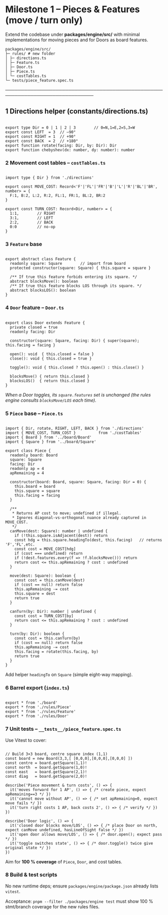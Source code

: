 # Milestone 1 – Pieces & Features (move / turn only)

Extend the codebase under **packages/engine/src/** with minimal
implementations for moving pieces and for Doors as board features.

```
packages/engine/src/
├─ rules/ # new folder
│ ├─ directions.ts
│ ├─ Feature.ts
│ ├─ Door.ts
│ ├─ Piece.ts
│ └─ costTables.ts
└─ tests/piece_feature.spec.ts
```

──────────────────────────────────────────────────────────────────────────────

## 1 Directions helper (constants/directions.ts)

```tsx

export type Dir = 0 | 1 | 2 | 3        // 0=N,1=E,2=S,3=W
export const LEFT  = 3  // –90°
export const RIGHT = 1  // +90°
export const BACK  = 2  // +180°
export function rotate(facing: Dir, by: Dir): Dir
export function chebyshev(dx: number, dy: number): number
```

### 2 Movement cost tables – `costTables.ts`

```tsx

import type { Dir } from './directions'

export const MOVE_COST: Record<'F'|'FL'|'FR'|'B'|'L'|'R'|'BL'|'BR', number> = {
  F:1, B:2, L:2, R:2, FL:1, FR:1, BL:2, BR:2
}

export const TURN_COST: Record<Dir, number> = {
  1:1,        // RIGHT
  3:1,        // LEFT
  2:2,        // BACK
  0:0         // no-op
}

```

### 3 `Feature` base

```tsx

export abstract class Feature {
  readonly square: Square        // import from board
  protected constructor(square: Square) { this.square = square }

  /** If true this feature forbids entering its square. */
  abstract blocksMove(): boolean
  /** If true this feature blocks LOS through its square. */
  abstract blocksLOS(): boolean
}

```

### 4 `Door` feature – `Door.ts`

```tsx

export class Door extends Feature {
  private closed = true
  readonly facing: Dir

  constructor(square: Square, facing: Dir) { super(square); this.facing = facing }

  open(): void  { this.closed = false }
  close(): void { this.closed = true }

  toggle(): void { this.closed ? this.open() : this.close() }

  blocksMove() { return this.closed }
  blocksLOS()  { return this.closed }
}

```

*When a Door toggles, its `square.features` set is unchanged (the rules engine consults `blocksMove/LOS` each time).*

### 5 `Piece` base – `Piece.ts`

```tsx

import { Dir, rotate, RIGHT, LEFT, BACK } from './directions'
import { MOVE_COST, TURN_COST }          from './costTables'
import { Board } from '../board/Board'
import { Square } from '../board/Square'

export class Piece {
  readonly board: Board
  square: Square
  facing: Dir
  readonly ap = 4
  apRemaining = 4

  constructor(board: Board, square: Square, facing: Dir = 0) {
    this.board = board
    this.square = square
    this.facing = facing
  }

  /**
   * Returns AP cost to move; undefined if illegal.
   * Ignores diagonal-vs-orthogonal nuance already captured in MOVE_COST.
   */
  canMove(dest: Square): number | undefined {
    if (!this.square.isAdjacent(dest)) return
    const hdg = this.square.headingTo(dest, this.facing)   // returns 'F','FL',etc.
    const cost = MOVE_COST[hdg]
    if (cost === undefined) return
    if (!dest.features.every(f => !f.blocksMove())) return
    return cost <= this.apRemaining ? cost : undefined
  }

  move(dest: Square): boolean {
    const cost = this.canMove(dest)
    if (cost == null) return false
    this.apRemaining -= cost
    this.square = dest
    return true
  }

  canTurn(by: Dir): number | undefined {
    const cost = TURN_COST[by]
    return cost <= this.apRemaining ? cost : undefined
  }

  turn(by: Dir): boolean {
    const cost = this.canTurn(by)
    if (cost == null) return false
    this.apRemaining -= cost
    this.facing = rotate(this.facing, by)
    return true
  }
}

```

Add helper `headingTo` on `Square` (simple eight-way mapping).

### 6 Barrel export (`index.ts`)

```tsx

export * from './board'
export * from './rules/Piece'
export * from './rules/Feature'
export * from './rules/Door'

```

### 7 Unit tests – `__tests__/piece_feature.spec.ts`

Use Vitest to cover:

```tsx

// Build 3×3 board, centre square index (1,1)
const board = new Board(3,3,[ [0,0,0],[0,0,0],[0,0,0] ])
const centre = board.getSquare(1,1)!
const north  = board.getSquare(1,0)!
const east   = board.getSquare(2,1)!
const diag   = board.getSquare(2,0)!

describe('Piece movement & turn costs', () => {
  it('moves forward for 1 AP', () => { /* create piece, expect apRemaining==3 */ })
  it('cannot move without AP', () => { /* set apRemaining=0, expect move fails */ })
  it('turn right costs 1 AP, back costs 2', () => { /* verify */ })
})

describe('Door logic', () => {
  it('closed door blocks move/LOS', () => { /* place Door on north, expect canMove undefined, hasLineOfSight false */ })
  it('open door allows move/LOS', () => { /* door.open(); expect pass */ })
  it('toggle switches state', () => { /* door.toggle() twice give original state */ })
})

```

Aim for **100 % coverage** of `Piece`, `Door`, and cost tables.

### 8 Build & test scripts

No new runtime deps; ensure `packages/engine/package.json` already lists `vitest`.

Acceptance: `pnpm --filter ./packages/engine test` must show 100 % stmt/branch coverage for the new rules files.